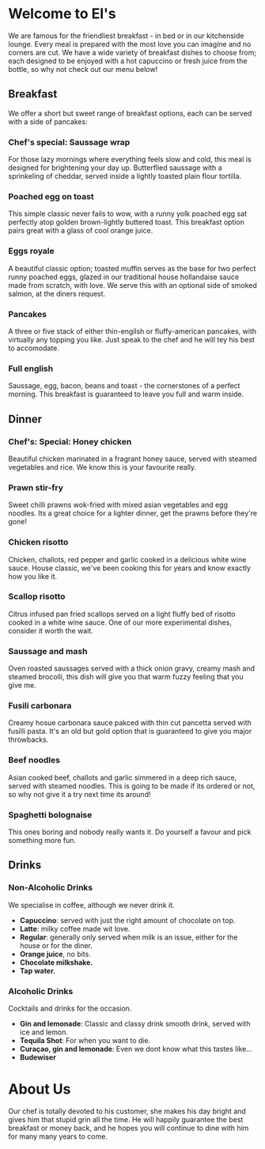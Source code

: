 # Welcome to El's
We are famous for the friendliest breakfast - in bed or in our kitchenside lounge.
Every meal is prepared with the most love you can imagine and no corners are cut.
We have a wide variety of breakfast dishes to choose from; each designed to be enjoyed with a hot capuccino or fresh juice from the bottle, so why not check out our menu below!

## Breakfast
We offer a short but sweet range of breakfast options, each can be served with a side of pancakes:

### **Chef's special**: Saussage wrap
For those lazy mornings where everything feels slow and cold, this meal is designed for brightening your day up.
Butterflied saussage with a sprinkeling of cheddar, served inside a lightly toasted plain flour tortilla.

### Poached egg on toast
This simple classic never fails to wow, with a runny yolk poached egg sat perfectly atop golden brown-lightly buttered toast.
This breakfast option pairs great with a glass of cool orange juice.

### Eggs royale
A beautiful classic option; toasted muffin serves as the base for two perfect runny poached eggs, glazed in our traditional house hollandaise sauce made from scratch, with love.
We serve this with an optional side of smoked salmon, at the diners request.

### Pancakes
A three or five stack of either thin-engilsh or fluffy-american pancakes, with virtually any topping you like.
Just speak to the chef and he will tey his best to accomodate.

### Full english
Saussage, egg, bacon, beans and toast - the cornerstones of a perfect morning.
This breakfast is guaranteed to leave you full and warm inside.

## Dinner

### **Chef's: Special**: Honey chicken
Beautiful chicken marinated in a fragrant honey sauce, served with steamed vegetables and rice.
We know this is your favourite really.

### Prawn stir-fry
Sweet chilli prawns wok-fried with mixed asian vegetables and egg noodles.
Its a great choice for a lighter dinner, get the prawns before they're gone!

### Chicken risotto
Chicken, challots, red pepper and garlic cooked in a delicious white wine sauce.
House classic, we've been cooking this for years and know exactly how you like it.

### Scallop risotto
Citrus infused pan fried scallops served on a light fluffy bed of risotto cooked in a white wine sauce.
One of our more experimental dishes, consider it worth the wait.

### Saussage and mash
Oven roasted saussages served with a thick onion gravy, creamy mash and steamed brocolli,
this dish will give you that warm fuzzy feeling that you give me.

### Fusili carbonara
Creamy hosue carbonara sauce pakced with thin cut pancetta served with fusilli pasta.
It's an old but gold option that is guaranteed to give you major throwbacks.

### Beef noodles
Asian cooked beef, challots and garlic simmered in a deep rich sauce, served with steamed noodles.
This is going to be made if its ordered or not, so why not give it a try next time its around!

### Spaghetti bolognaise
This ones boring and nobody really wants it.
Do yourself a favour and pick something more fun.

## Drinks

### Non-Alcoholic Drinks
We specialise in coffee, although we never drink it.
- **Capuccino**: served with just the right amount of chocolate on top.
- **Latte**: milky coffee made wit love.
- **Regular**: generally only served when milk is an issue, either for the house or for the diner.
- **Orange juice**, no bits.
- **Chocolate milkshake.**
- **Tap water.**

### Alcoholic Drinks
Cocktails and drinks for the occasion.
- **Gin and lemonade**: Classic and classy drink smooth drink, served with ice and lemon.
- **Tequila Shot**: For when you want to die.
- **Curaçao, gin and lemonade**: Even we dont know what this tastes like...
- **Budewiser**

# About Us
Our chef is totally devoted to his customer, she makes his day bright and gives him that stupid grin all the time.
He will happily guarantee the best breakfast or money back, and he hopes you will continue to dine with him for many many years to come.
